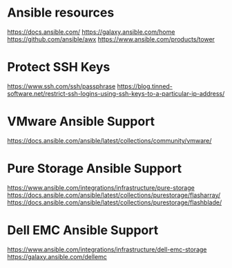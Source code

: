 # Ansible resources
https://docs.ansible.com/
https://galaxy.ansible.com/home
https://github.com/ansible/awx
https://www.ansible.com/products/tower

# Protect SSH Keys
https://www.ssh.com/ssh/passphrase
https://blog.tinned-software.net/restrict-ssh-logins-using-ssh-keys-to-a-particular-ip-address/


# VMware Ansible Support
https://docs.ansible.com/ansible/latest/collections/community/vmware/


# Pure Storage Ansible Support
https://www.ansible.com/integrations/infrastructure/pure-storage
https://docs.ansible.com/ansible/latest/collections/purestorage/flasharray/
https://docs.ansible.com/ansible/latest/collections/purestorage/flashblade/


# Dell EMC Ansible Support
https://www.ansible.com/integrations/infrastructure/dell-emc-storage
https://galaxy.ansible.com/dellemc

<!--stackedit_data:
eyJoaXN0b3J5IjpbOTE4OTk5NzY2LDE2MzE5NTYxMjQsLTc0MD
c1MDE2MSwtMjA5NjQ0NTk5Nyw3MzA5OTgxMTZdfQ==
-->